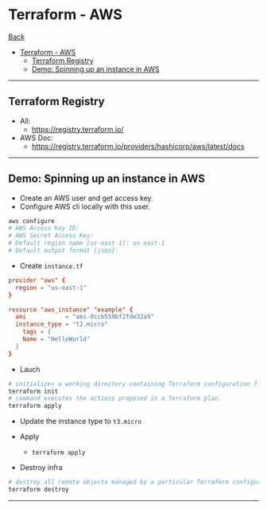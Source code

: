 # Terraform - AWS

[Back](../index.md)

- [Terraform - AWS](#terraform---aws)
  - [Terraform Registry](#terraform-registry)
  - [Demo: Spinning up an instance in AWS](#demo-spinning-up-an-instance-in-aws)

---

## Terraform Registry

- All:
  - https://registry.terraform.io/
- AWS Doc:
  - https://registry.terraform.io/providers/hashicorp/aws/latest/docs

---

## Demo: Spinning up an instance in AWS

- Create an AWS user and get access key.
- Configure AWS cli locally with this user.

```sh
aws configure
# AWS Access Key ID:
# AWS Secret Access Key:
# Default region name [us-east-1]: us-east-1
# Default output format [json]:
```

- Create `instance.tf`

```conf
provider "aws" {
  region = "us-east-1"
}

resource "aws_instance" "example" {
  ami           = "ami-0ccb559bf2fde32a9"
  instance_type = "t2.micro"
    tags = {
    Name = "HelloWorld"
  }
}
```

- Lauch

```sh
# initializes a working directory containing Terraform configuration files.
terraform init
# command executes the actions proposed in a Terraform plan.
terraform apply
```

- Update the instance type to `t3.micro`
- Apply

  - `terraform apply`

- Destroy infra

```sh
# destroy all remote objects managed by a particular Terraform configuration.
terraform destroy
```

---
